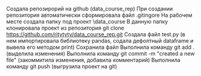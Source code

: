 Создала репозирорий на github (data_course_rep)
При создании репозитория автоматически сформировала файл .gitingore
На рабочем месте создала папку под проект  \data_course
В данную папку клонировала проект из репозитория git clone https://github.com/ritytyty/data_course_rep.git
Создала файл test.py (в нем импортировала библиотеку pandas, содала дефолтный dataframe и вывела его методом print)
Сохранила файл
Выполнила команду git add . (выделила изменения)
Выполнила команду git commit -m "created a new file" (закоммитила изменения, добавила комментарий)
Выполнила команду git push (выгрузила проект на git)
